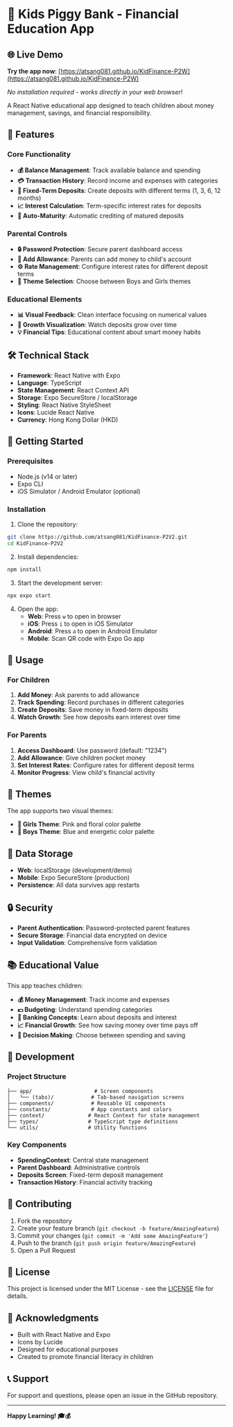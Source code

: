 # 🏦 Kids Piggy Bank - Financial Education App

## 🌐 Live Demo
**Try the app now**: [https://atsang081.github.io/KidFinance-P2W](https://atsang081.github.io/KidFinance-P2W)

*No installation required - works directly in your web browser!*

A React Native educational app designed to teach children about money management, savings, and financial responsibility.

## 📱 Features

### Core Functionality
- **💰 Balance Management**: Track available balance and spending
- **💳 Transaction History**: Record income and expenses with categories
- **🏦 Fixed-Term Deposits**: Create deposits with different terms (1, 3, 6, 12 months)
- **📈 Interest Calculation**: Term-specific interest rates for deposits
- **🔄 Auto-Maturity**: Automatic crediting of matured deposits

### Parental Controls
- **🔒 Password Protection**: Secure parent dashboard access
- **💸 Add Allowance**: Parents can add money to child's account
- **⚙️ Rate Management**: Configure interest rates for different deposit terms
- **🎨 Theme Selection**: Choose between Boys and Girls themes

### Educational Elements
- **📊 Visual Feedback**: Clean interface focusing on numerical values
- **🌱 Growth Visualization**: Watch deposits grow over time
- **💡 Financial Tips**: Educational content about smart money habits

## 🛠️ Technical Stack

- **Framework**: React Native with Expo
- **Language**: TypeScript
- **State Management**: React Context API
- **Storage**: Expo SecureStore / localStorage
- **Styling**: React Native StyleSheet
- **Icons**: Lucide React Native
- **Currency**: Hong Kong Dollar (HKD)

## 🚀 Getting Started

### Prerequisites
- Node.js (v14 or later)
- Expo CLI
- iOS Simulator / Android Emulator (optional)

### Installation

1. Clone the repository:
```bash
git clone https://github.com/atsang081/KidFinance-P2V2.git
cd KidFinance-P2V2
```

2. Install dependencies:
```bash
npm install
```

3. Start the development server:
```bash
npx expo start
```

4. Open the app:
   - **Web**: Press `w` to open in browser
   - **iOS**: Press `i` to open in iOS Simulator
   - **Android**: Press `a` to open in Android Emulator
   - **Mobile**: Scan QR code with Expo Go app

## 📱 Usage

### For Children
1. **Add Money**: Ask parents to add allowance
2. **Track Spending**: Record purchases in different categories
3. **Create Deposits**: Save money in fixed-term deposits
4. **Watch Growth**: See how deposits earn interest over time

### For Parents
1. **Access Dashboard**: Use password (default: "1234")
2. **Add Allowance**: Give children pocket money
3. **Set Interest Rates**: Configure rates for different deposit terms
4. **Monitor Progress**: View child's financial activity

## 🎨 Themes

The app supports two visual themes:
- **🌸 Girls Theme**: Pink and floral color palette
- **🚀 Boys Theme**: Blue and energetic color palette

## 💾 Data Storage

- **Web**: localStorage (development/demo)
- **Mobile**: Expo SecureStore (production)
- **Persistence**: All data survives app restarts

## 🔒 Security

- **Parent Authentication**: Password-protected parent features
- **Secure Storage**: Financial data encrypted on device
- **Input Validation**: Comprehensive form validation

## 📚 Educational Value

This app teaches children:
- **💰 Money Management**: Track income and expenses
- **💵 Budgeting**: Understand spending categories
- **🏦 Banking Concepts**: Learn about deposits and interest
- **📈 Financial Growth**: See how saving money over time pays off
- **🤔 Decision Making**: Choose between spending and saving

## 🔧 Development

### Project Structure
```
├── app/                    # Screen components
│   └── (tabs)/            # Tab-based navigation screens
├── components/            # Reusable UI components
├── constants/             # App constants and colors
├── context/              # React Context for state management
├── types/                # TypeScript type definitions
└── utils/                # Utility functions
```

### Key Components
- **SpendingContext**: Central state management
- **Parent Dashboard**: Administrative controls
- **Deposits Screen**: Fixed-term deposit management
- **Transaction History**: Financial activity tracking

## 🤝 Contributing

1. Fork the repository
2. Create your feature branch (`git checkout -b feature/AmazingFeature`)
3. Commit your changes (`git commit -m 'Add some AmazingFeature'`)
4. Push to the branch (`git push origin feature/AmazingFeature`)
5. Open a Pull Request

## 📄 License

This project is licensed under the MIT License - see the [LICENSE](LICENSE) file for details.

## 🙏 Acknowledgments

- Built with React Native and Expo
- Icons by Lucide
- Designed for educational purposes
- Created to promote financial literacy in children

## 📞 Support

For support and questions, please open an issue in the GitHub repository.

---

**Happy Learning! 🎓💰**